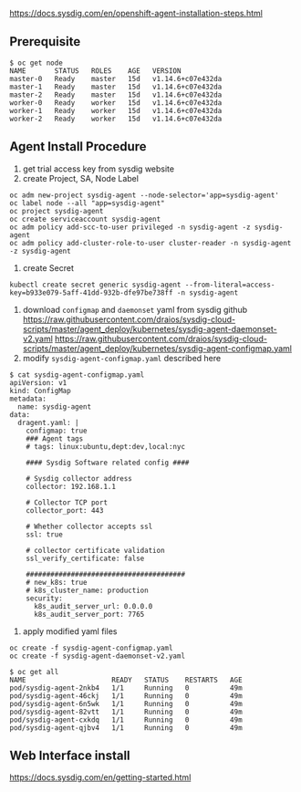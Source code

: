 https://docs.sysdig.com/en/openshift-agent-installation-steps.html

## Prerequisite
```
$ oc get node
NAME       STATUS   ROLES    AGE   VERSION
master-0   Ready    master   15d   v1.14.6+c07e432da
master-1   Ready    master   15d   v1.14.6+c07e432da
master-2   Ready    master   15d   v1.14.6+c07e432da
worker-0   Ready    worker   15d   v1.14.6+c07e432da
worker-1   Ready    worker   15d   v1.14.6+c07e432da
worker-2   Ready    worker   15d   v1.14.6+c07e432da
```
## Agent Install Procedure
1. get trial access key from sysdig website
1. create Project, SA, Node Label
```
oc adm new-project sysdig-agent --node-selector='app=sysdig-agent'
oc label node --all "app=sysdig-agent"
oc project sysdig-agent
oc create serviceaccount sysdig-agent
oc adm policy add-scc-to-user privileged -n sysdig-agent -z sysdig-agent
oc adm policy add-cluster-role-to-user cluster-reader -n sysdig-agent -z sysdig-agent
```
1. create Secret
```
kubectl create secret generic sysdig-agent --from-literal=access-key=b933e079-5aff-41dd-932b-dfe97be738ff -n sysdig-agent
```
1. download `configmap` and `daemonset` yaml from sysdig github  
https://raw.githubusercontent.com/draios/sysdig-cloud-scripts/master/agent_deploy/kubernetes/sysdig-agent-daemonset-v2.yaml
https://raw.githubusercontent.com/draios/sysdig-cloud-scripts/master/agent_deploy/kubernetes/sysdig-agent-configmap.yaml
1. modify `sysdig-agent-configmap.yaml` described here 
```
$ cat sysdig-agent-configmap.yaml
apiVersion: v1
kind: ConfigMap
metadata:
  name: sysdig-agent
data:
  dragent.yaml: |
    configmap: true
    ### Agent tags
    # tags: linux:ubuntu,dept:dev,local:nyc

    #### Sysdig Software related config ####

    # Sysdig collector address
    collector: 192.168.1.1

    # Collector TCP port
    collector_port: 443

    # Whether collector accepts ssl
    ssl: true

    # collector certificate validation
    ssl_verify_certificate: false

    #######################################
    # new_k8s: true
    # k8s_cluster_name: production
    security:
      k8s_audit_server_url: 0.0.0.0
      k8s_audit_server_port: 7765
```
1. apply modified yaml files
```
oc create -f sysdig-agent-configmap.yaml
oc create -f sysdig-agent-daemonset-v2.yaml
```
```
$ oc get all
NAME                     READY   STATUS    RESTARTS   AGE
pod/sysdig-agent-2nkb4   1/1     Running   0          49m
pod/sysdig-agent-46ckj   1/1     Running   0          49m
pod/sysdig-agent-6n5wk   1/1     Running   0          49m
pod/sysdig-agent-82vtt   1/1     Running   0          49m
pod/sysdig-agent-cxkdq   1/1     Running   0          49m
pod/sysdig-agent-qjbv4   1/1     Running   0          49m
```

## Web Interface install
https://docs.sysdig.com/en/getting-started.html

